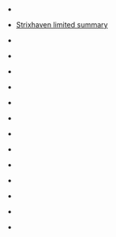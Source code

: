 
- [](/2021/07/1413614211595337734/)

- [Strixhaven limited summary](/2021/05/1939416637ff87849789377e6867dfd6/)

- [](/2021/05/1391320419060183040/)

- [](/2021/05/1389888129239339012/)

- [](/2021/05/1389145956604686336/)

- [](/2021/05/1388424945730981890/)

- [](/2021/04/1388058552070201344/)

- [](/2021/04/1387316978612948998/)

- [](/2021/04/1386589537825136641/)

- [](/2021/04/1385160137925668868/)

- [](/2021/04/1384801237372219392/)

- [](/2021/04/1384431157677285378/)

- [](/2021/04/1384069042672001024/)

- [](/2021/04/1383279982311399434/)

- [](/2021/04/1382910148306427907/)

